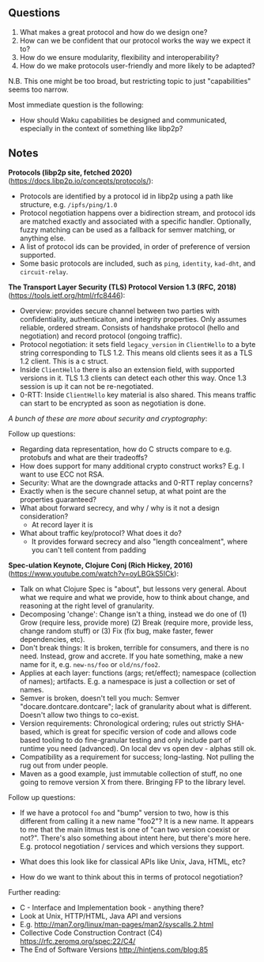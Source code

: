## Questions

1. What makes a great protocol and how do we design one?
2. How can we be confident that our protocol works the way we expect it to?
3. How do we ensure modularity, flexibility and interoperability?
4. How do we make protocols user-friendly and more likely to be adapted?

N.B. This one might be too broad, but restricting topic to just "capabilities" seems too narrow.

Most immediate question is the following:

- How should Waku capabilities be designed and communicated, especially in the context of something like libp2p?

## Notes

**Protocols (libp2p site, fetched 2020)** (https://docs.libp2p.io/concepts/protocols/):

- Protocols are identified by a protocol id in libp2p using a path like structure, e.g. `/ipfs/ping/1.0`
- Protocol negotiation happens over a bidirection stream, and protocol ids are matched exactly and associated with a specific handler. Optionally, fuzzy matching can be used as a fallback for semver matching, or anything else.
- A list of protocol ids can be provided, in order of preference of version supported.
- Some basic protocols are included, such as `ping`, `identity`, `kad-dht`, and `circuit-relay`.

**The Transport Layer Security (TLS) Protocol Version 1.3 (RFC, 2018)** (https://tools.ietf.org/html/rfc8446):

- Overview: provides secure channel between two parties with confidentiality, authenticaiton, and integrity properties. Only assumes reliable, ordered stream. Consists of handshake protocol (hello and negotiation) and record protocol (ongoing traffic). 
- Protocol negotiation: it sets field `legacy_version` in `ClientHello` to a byte string corresponding to TLS 1.2. This means old clients sees it as a TLS 1.2 client. This is a c struct.
- Inside `ClientHello` there is also an extension field, with supported versions in it. TLS 1.3 clients can detect each other this way. Once 1.3 session is up it can not be re-negotiated.  
- 0-RTT: Inside `ClientHello` key material is also shared. This means traffic can start to be encrypted as soon as negotiation is done.

*A bunch of these are more about security and cryptography*:

Follow up questions:
- Regarding data representation, how do C structs compare to e.g. protobufs and what are their tradeoffs?
- How does support for many additional crypto construct works? E.g. I want to use ECC not RSA.
- Security: What are the downgrade attacks and 0-RTT replay concerns?
- Exactly when is the secure channel setup, at what point are the properties guaranteed?
- What about forward secrecy, and why / why is it not a design consideration?
  - At record layer it is
- What about traffic key/protocol? What does it do?
  - It provides forward secrecy and also "length concealment", where you can't tell content from padding

**Spec-ulation Keynote, Clojure Conj (Rich Hickey, 2016)** (https://www.youtube.com/watch?v=oyLBGkS5ICk):

- Talk on what Clojure Spec is "about", but lessons very general. About what we require and what we provide, how to think about change, and reasoning at the right level of granularity.
- Decomposing 'change': Change isn't a thing, instead we do one of (1) Grow (require less, provide more) (2) Break (require more, provide less, change random stuff) or (3) Fix (fix bug, make faster, fewer dependencies, etc).
- Don't break things: It is broken, terrible for consumers, and there is no need. Instead, grow and accrete. If you hate something, make a new name for it, e.g. `new-ns/foo` or `old/ns/foo2`.
- Applies at each layer: functions (args; ret/effect); namespace (collection of names); artifacts. E.g. a namespace is just a collection or set of names.
- Semver is broken, doesn't tell you much: Semver "docare.dontcare.dontcare"; lack of granularity about what is different. Doesn't allow two things to co-exist.
- Version requirements: Chronological ordering; rules out strictly SHA-based, which is great for specific version of code and allows code based tooling to do fine-granular testing and only include part of runtime you need (advanced). On local dev vs open dev - alphas still ok.
- Compatibility as a requirement for success; long-lasting. Not pulling the rug out from under people.
- Maven as a good example, just immutable collection of stuff, no one going to remove version X from there. Bringing FP to the library level.

Follow up questions:
- If we have a protocol `foo` and "bump" version to two, how is this different from calling it a new name "foo2"? It is a new name. It appears to me that the main litmus test is one of "can two version coexist or not?". There's also something about intent here, but there's more here. E.g. protocol negotiation / services and which versions they support.

- What does this look like for classical APIs like Unix, Java, HTML, etc?
- How do we want to think about this in terms of protocol negotiation?

Further reading:
- C - Interface and Implementation book - anything there?
- Look at Unix, HTTP/HTML, Java API and versions
- E.g. http://man7.org/linux/man-pages/man2/syscalls.2.html
- Collective Code Construction Contract (C4) https://rfc.zeromq.org/spec:22/C4/
- The End of Software Versions http://hintjens.com/blog:85
